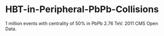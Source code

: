 # HBT-in-Peripheral-PbPb-Collisions
1 million events with centrality of 50% in PbPb 2.76 TeV. 2011 CMS Open Data.

